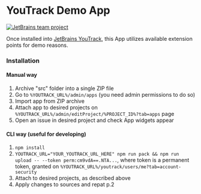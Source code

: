 # YouTrack Demo App

[![JetBrains team project](http://jb.gg/badges/team.svg)](https://confluence.jetbrains.com/display/ALL/JetBrains+on+GitHub)

Once installed into [JetBrains YouTrack](https://www.jetbrains.com/youtrack/), this App utilizes available extension points for demo reasons.

### Installation

#### Manual way

1. Archive "src" folder into a single ZIP file
2. Go to `%YOUTRACK_URL%/admin/apps` (you need admin permissions to do so)
3. Import app from ZIP archive
4. Attach app to desired projects on `%YOUTRACK_URL%/admin/editProject/%PROJECT_ID%?tab=apps` page
5. Open an issue in desired project and check App widgets appear

#### CLI way (useful for developing)

1. `npm install`
2. `YOUTRACK_URL="YOUR_YOUTRACK_URL_HERE" npm run pack && npm run upload -- --token perm:cm9vdA==.NTA...`, where token is a permanent token, granted on `%YOUTRACK_URL%/youtrack/users/me?tab=account-security`
3. Attach to desired projects, as described above
4. Apply changes to sources and repat p.2 